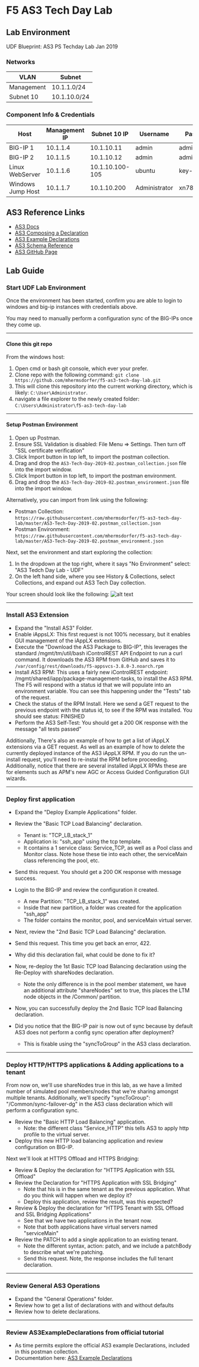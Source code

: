 # F5 AS3 Tech Day Lab


## Lab Environment

UDF Blueprint: AS3 PS Techday Lab Jan 2019

### Networks
VLAN | Subnet
---- | ------
Management | 10.1.1.0/24
Subnet 10  | 10.1.10.0/24

### Component Info & Credentials

| Host              | Management IP | Subnet 10 IP    | Username      | Password    |
| ----------------- | ------------- | --------------- | ------------- | ----------- |
| BIG-IP 1          | 10.1.1.4      | 10.1.10.11      | admin         | admin       |
| BIG-IP 2          | 10.1.1.5      | 10.1.10.12      | admin         | admin       |
| Linux WebServer   | 10.1.1.6      | 10.1.10.100-105 | ubuntu        | key-only    |
| Windows Jump Host | 10.1.1.7      | 10.1.10.200     | Administrator | xn78LcHCtMc |


## AS3 Reference Links

* [AS3 Docs](https://clouddocs.f5.com/products/extensions/f5-appsvcs-extension/latest/)
* [AS3 Composing a Declaration](https://clouddocs.f5.com/products/extensions/f5-appsvcs-extension/latest/userguide/composing-a-declaration.html)
* [AS3 Example Declarations](https://clouddocs.f5.com/products/extensions/f5-appsvcs-extension/latest/declarations/)
* [AS3 Schema Reference](https://clouddocs.f5.com/products/extensions/f5-appsvcs-extension/latest/refguide/schema-reference.html)
* [AS3 GitHub Page](https://github.com/F5Networks/f5-appsvcs-extension)


## Lab Guide 


### Start UDF Lab Environment

Once the environment has been started, confirm you are able to login to windows and big-ip instances with credentials above.

You may need to manually perform a configuration sync of the BIG-IPs once they come up.

***

#### Clone this git repo

From the windows host:
1. Open cmd or bash git console, which ever your prefer.
2. Clone repo with the following command: ``` git clone https://github.com/mhermsdorfer/f5-as3-tech-day-lab.git ```
3. This will clone this repository into the current working directory, which is likely: ```C:\User\Administrator```.
4. navigate a file explorer to the newly created folder: ```C:\Users\Administrator\f5-as3-tech-day-lab```

***

#### Setup Postman Environment

1. Open up Postman.
2. Ensure SSL Validation is disabled: File Menu => Settings.  Then turn off "SSL certificate verification"
3. Click Import button in top left, to import the postman collection.
4. Drag and drop the ```AS3-Tech-Day-2019-02.postman_collection.json``` file into the import window.
5. Click Import button in top left, to import the postman environment.
6. Drag and drop the ```AS3-Tech-Day-2019-02.postman_environment.json``` file into the import window.

Alternatively, you can import from link using the following:
* Postman Collection: ```https://raw.githubusercontent.com/mhermsdorfer/f5-as3-tech-day-lab/master/AS3-Tech-Day-2019-02.postman_collection.json```
* Postman Environment: ```https://raw.githubusercontent.com/mhermsdorfer/f5-as3-tech-day-lab/master/AS3-Tech-Day-2019-02.postman_environment.json```

Next, set the environment and start exploring the collection:
1. In the dropdown at the top right, where it says "No Environment" select: "AS3 Tedch Day Lab - UDF"
2. On the left hand side, where you see History & Collections, select Collections, and expand out AS3 Tech Day collection.

Your screen should look like the following:
![alt text](https://raw.githubusercontent.com/mhermsdorfer/f5-as3-tech-day-lab/master/postman_setup.png "Postman Screenshot")

***

### Install AS3 Extension

* Expand the "Install AS3" Folder.
* Enable iAppsLX: This first request is not 100% necessary, but it enables GUI management of the iAppLX extensions.
* Execute the "Download the AS3 Package to BIG-IP", this leverages the standard /mgmt/tm/util/bash iControlREST API Endpoint to run a curl command.  It downloads the AS3 RPM from GitHub and saves it to ```/var/config/rest/downloads/f5-appsvcs-3.8.0-3.noarch.rpm```
* Install AS3 RPM: This uses a fairly new iControlREST endpoint: /mgmt/shared/iapp/package-management-tasks, to install the AS3 RPM.  The F5 will respond with a status id that we will populate into an environment variable.  You can see this happening under the "Tests" tab of the request.
* Check the status of the RPM Install.  Here we send a GET request to the previous endpoint with the status id, to see if the RPM was installed.  You should see status: FINISHED
* Perform the AS3 Self-Test: You should get a 200 OK response with the message "all tests passed"

Additionally, There's also an example of how to get a list of iAppLX extensions via a GET request. As well as an example of how to delete the currently deployed instance of the AS3 iAppLX RPM.  If you do run the un-install request, you'll need to re-instal the RPM before proceeding.  Additionally, notice that there are several installed iAppLX RPMs these are for elements such as APM's new AGC or Access Guided Configuration GUI wizards.

***

### Deploy first application

* Expand the "Deploy Example Applications" folder.
* Review the "Basic TCP Load Balancing" declaration.
  * Tenant is: "TCP_LB_stack_1"
  * Application is: "ssh_app" using the tcp template.
  * It contains a 1 service class: Service_TCP, as well as a Pool class and Monitor class.  Note hose these tie into each other, the serviceMain class referencing the pool, etc.
* Send this request.  You should get a 200 OK response with message success.
* Login to the BIG-IP and review the configuration it created.
  * A new Partition: "TCP_LB_stack_1" was created.
  * Inside that new partition, a folder was created for the application "ssh_app"
  * The folder contains the monitor, pool, and serviceMain virtual server.
* Next, review the "2nd Basic TCP Load Balancing" declaration.
* Send this request.  This time you get back an error, 422.
* Why did this declaration fail, what could be done to fix it?
* Now, re-deploy the 1st Basic TCP load Balancing declaration using the Re-Deploy with shareNodes declaration.
  * Note the only difference is in the pool member statement, we have an additional attribute "shareNodes" set to true, this places the LTM node objects in the /Common/ partition.
* Now, you can successfully deploy the 2nd Basic TCP load Balancing declaration.

* Did you notice that the BIG-IP pair is now out of sync because by default AS3 does not perform a config sync operation after deployment?
  * This is fixable using the "syncToGroup" in the AS3 class declaration.

***

### Deploy HTTP/HTTPS applications & Adding applications to a tenant

From now on, we'll use shareNodes true in this lab, as we have a limited number of simulated pool members/nodes that we're sharing amongst multiple tenants.  Additionally, we'll specify "syncToGroup": "/Common/sync-failover-dg" in the AS3 class declaration which will perform a configuration sync.

* Review the "Basic HTTP Load Balancing" application.
  * Note: the different class "Service_HTTP" this tells AS3 to apply http profile to the virtual server.
* Deploy this new HTTP load balancing application and review configuration on BIG-IP.

Next we'll look at HTTPS Offload and HTTPS Bridging:

* Review & Deploy the declaration for "HTTPS Application with SSL Offload"
* Review the Declaration for "HTTPS Application with SSL Bridging"
  * Note that his is in the same tenant as the previous application.  What do you think will happen when we deploy it?
  * Deploy this application, review the result, was this expected?
* Review & Deploy the declaration for "HTTPS Tenant with SSL Offload and SSL Bridging Applications"
  * See that we have two applications in the tenant now.
  * Note that both applications have virtual servers named "serviceMain"
* Review the PATCH to add a single application to an existing tenant.
  * Note the different syntax, action: patch, and we include a patchBody to describe what we're patching.
  * Send this request.  Note, the response includes the full tenant declaration.

***

### Review General AS3 Operations

* Expand the "General Operations" folder.
* Review how to get a list of declarations with and without defaults
* Review how to delete declarations.


***

### Review AS3ExampleDeclarations from official tutorial

* As time permits explore the official AS3 example Declarations, included in this postman collection.
* Documentation here: [AS3 Example Declarations](https://clouddocs.f5.com/products/extensions/f5-appsvcs-extension/latest/declarations/)


